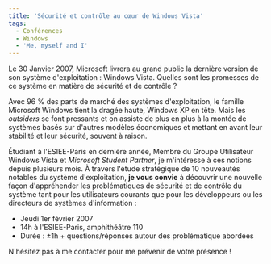 ```yaml
---
title: 'Sécurité et contrôle au cœur de Windows Vista'
tags:
  - Conférences
  - Windows
  - 'Me, myself and I'
---
```


Le 30 Janvier 2007, Microsoft livrera au grand public la dernière version de son
système d'exploitation : Windows Vista. Quelles sont les promesses de ce système
en matière de sécurité et de contrôle ?

<!-- more -->

Avec 96 % des parts de marché des systèmes d'exploitation, le famille Microsoft
Windows tient la dragée haute, Windows XP en tête. Mais les _outsiders_ se font
pressants et on assiste de plus en plus à la montée de systèmes basés sur
d'autres modèles économiques et mettant en avant leur stabilité et leur
sécurité, souvent à raison.

Étudiant à l'ESIEE-Paris en dernière année, Membre du Groupe Utilisateur Windows
Vista et _Microsoft Student Partner_, je m'intéresse à ces notions depuis
plusieurs mois. À travers l'étude stratégique de 10 nouveautés notables du
système d'exploitation, **je vous convie** à découvrir une nouvelle façon
d'appréhender les problématiques de sécurité et de contrôle du système tant pour
les utilisateurs courants que pour les développeurs ou les directeurs de
systèmes d'information :

- Jeudi 1er février 2007
- 14h à l'ESIEE-Paris, amphithéâtre 110
- Durée : ±1h + questions/réponses autour des problématique abordées

N'hésitez pas à me contacter pour me prévenir de votre présence !
